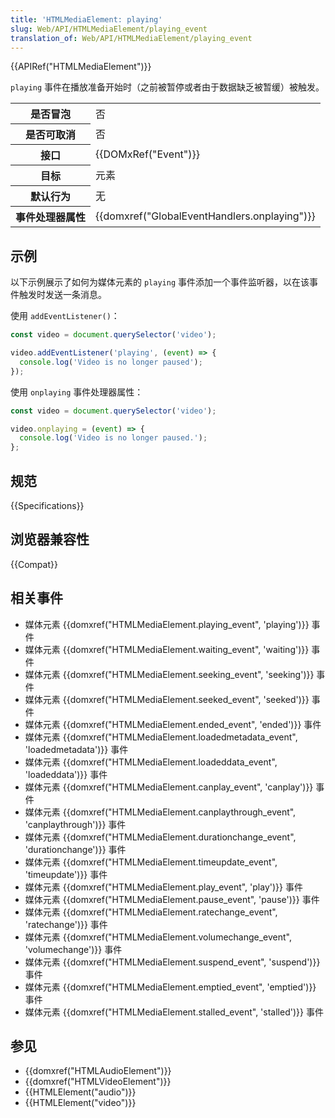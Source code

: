 ```yaml
---
title: 'HTMLMediaElement: playing'
slug: Web/API/HTMLMediaElement/playing_event
translation_of: Web/API/HTMLMediaElement/playing_event
---
```

{{APIRef("HTMLMediaElement")}}

`playing` 事件在播放准备开始时（之前被暂停或者由于数据缺乏被暂缓）被触发。

<table class="properties">
  <tbody>
    <tr>
      <th scope="row">是否冒泡</th>
      <td>否</td>
    </tr>
    <tr>
      <th scope="row">是否可取消</th>
      <td>否</td>
    </tr>
    <tr>
      <th scope="row">接口</th>
      <td>{{DOMxRef("Event")}}</td>
    </tr>
    <tr>
      <th scope="row">目标</th>
      <td>元素</td>
    </tr>
    <tr>
      <th scope="row">默认行为</th>
      <td>无</td>
    </tr>
    <tr>
      <th scope="row">事件处理器属性</th>
      <td>{{domxref("GlobalEventHandlers.onplaying")}}</td>
    </tr>
  </tbody>
</table>

## 示例

以下示例展示了如何为媒体元素的 `playing` 事件添加一个事件监听器，以在该事件触发时发送一条消息。

使用 `addEventListener()`：

```js
const video = document.querySelector('video');

video.addEventListener('playing', (event) => {
  console.log('Video is no longer paused');
});
```

使用 `onplaying` 事件处理器属性：

```js
const video = document.querySelector('video');

video.onplaying = (event) => {
  console.log('Video is no longer paused.');
};
```

## 规范

{{Specifications}}

## 浏览器兼容性

{{Compat}}

## 相关事件

- 媒体元素 {{domxref("HTMLMediaElement.playing_event", 'playing')}} 事件
- 媒体元素 {{domxref("HTMLMediaElement.waiting_event", 'waiting')}} 事件
- 媒体元素 {{domxref("HTMLMediaElement.seeking_event", 'seeking')}} 事件
- 媒体元素 {{domxref("HTMLMediaElement.seeked_event", 'seeked')}} 事件
- 媒体元素 {{domxref("HTMLMediaElement.ended_event", 'ended')}} 事件
- 媒体元素 {{domxref("HTMLMediaElement.loadedmetadata_event", 'loadedmetadata')}} 事件
- 媒体元素 {{domxref("HTMLMediaElement.loadeddata_event", 'loadeddata')}} 事件
- 媒体元素 {{domxref("HTMLMediaElement.canplay_event", 'canplay')}} 事件
- 媒体元素 {{domxref("HTMLMediaElement.canplaythrough_event", 'canplaythrough')}} 事件
- 媒体元素 {{domxref("HTMLMediaElement.durationchange_event", 'durationchange')}} 事件
- 媒体元素 {{domxref("HTMLMediaElement.timeupdate_event", 'timeupdate')}} 事件
- 媒体元素 {{domxref("HTMLMediaElement.play_event", 'play')}} 事件
- 媒体元素 {{domxref("HTMLMediaElement.pause_event", 'pause')}} 事件
- 媒体元素 {{domxref("HTMLMediaElement.ratechange_event", 'ratechange')}} 事件
- 媒体元素 {{domxref("HTMLMediaElement.volumechange_event", 'volumechange')}} 事件
- 媒体元素 {{domxref("HTMLMediaElement.suspend_event", 'suspend')}} 事件
- 媒体元素 {{domxref("HTMLMediaElement.emptied_event", 'emptied')}} 事件
- 媒体元素 {{domxref("HTMLMediaElement.stalled_event", 'stalled')}} 事件

## 参见

- {{domxref("HTMLAudioElement")}}
- {{domxref("HTMLVideoElement")}}
- {{HTMLElement("audio")}}
- {{HTMLElement("video")}}
